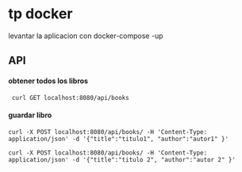 
# tp docker

 levantar la aplicacion con  docker-compose -up


## API 

#### obtener todos los libros

```http
 curl GET localhost:8080/api/books
```

#### guardar libro

```http
curl -X POST localhost:8080/api/books/ -H 'Content-Type: application/json' -d '{"title":"titulo1", "author":"autor1" }' 
```
```http
curl -X POST localhost:8080/api/books/ -H 'Content-Type: application/json' -d '{"title":"titulo 2", "author":"autor 2" }'  
```

